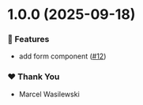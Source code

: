 # 1.0.0 (2025-09-18)

### 🚀 Features

- add form component ([#12](https://github.com/nextrap/nextrap-monorepo/pull/12))

### ❤️ Thank You

- Marcel Wasilewski
